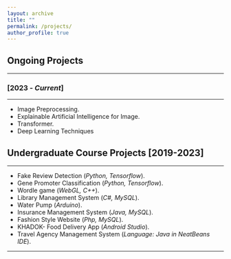 ```yaml
---
layout: archive
title: ""
permalink: /projects/
author_profile: true
---
```


## Ongoing Projects
----------------

### [2023 - *Current*]
-----------
* Image Preprocessing.
* Explainable Artificial Intelligence for Image.
* Transformer.
* Deep Learning Techniques

## Undergraduate Course Projects [2019-2023]
----------------
* Fake Review Detection (*Python, Tensorflow*).
* Gene Promoter Classification (*Python, Tensorflow*).
* Wordle game (*WebGL, C++*).
* Library Management System (*C#, MySQL*).
* Water Pump (*Arduino*).
* Insurance Management System (*Java, MySQL*).
* Fashion Style Website (*Php, MySQL*).
* KHADOK- Food Delivery App (*Android Studio*).
* Travel Agency Management System (*Language: Java in NeatBeans IDE*).

__________________________________________________
